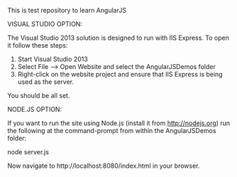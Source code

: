 This is test repository to learn AngularJS

VISUAL STUDIO OPTION:

The Visual Studio 2013 solution is designed to run with IIS Express. To open it follow these steps:

1. Start Visual Studio 2013
2. Select File --> Open Website and select the AngularJSDemos folder
3. Right-click on the website project and ensure that IIS Express is being used as the server.

You should be all set.



NODE.JS OPTION:

If you want to run the site using Node.js (install it from http://nodejs.org) run the following at the command-prompt from within the AngularJSDemos folder:

node server.js

Now navigate to http://localhost:8080/index.html in your browser.


